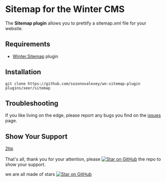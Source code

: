 # Sitemap for the Winter CMS

The **Sitemap plugin** allows you to prettify a sitemap.xml file for your website.

## Requirements

* [Winter.Sitemap](https://github.com/wintercms/wn-sitemap-plugin) plugin

## Installation

```
git clone https://github.com/sozonovalexey/wn-sitemap-plugin plugins/xeor/sitemap
```

## Troubleshooting

If you like living on the edge, please report any bugs you find on the
[issues](https://github.com/sozonovalexey/wn-sitemap-plugin/issues) page.

## Show Your Support

[2tip]
<a href="https://2tip.xeor.ru/1" target="_blank"></a>
<br/><br/>
That's all, thank you for your attention, please [![Star on GitHub][github-star-badge]][github-star] the repo to show your support.

we are all made of stars [![Star on GitHub][github-star-badge]][github-star]

[github-star-badge]: https://img.shields.io/github/stars/sozonovalexey/wn-sitemap-plugin.svg?style=social
[github-star]: https://github.com/sozonovalexey/wn-sitemap-plugin/stargazers
[2tip]: https://img.shields.io/badge/%F0%9F%92%B0-Donate-white?labelColor=fff
